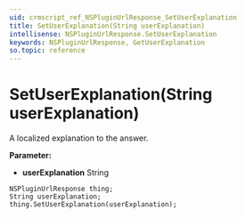 ```yaml
---
uid: crmscript_ref_NSPluginUrlResponse_SetUserExplanation
title: SetUserExplanation(String userExplanation)
intellisense: NSPluginUrlResponse.SetUserExplanation
keywords: NSPluginUrlResponse, GetUserExplanation
so.topic: reference
---
```


# SetUserExplanation(String userExplanation)

A localized explanation to the answer.

**Parameter:** 
* **userExplanation** String

```crmscript
NSPluginUrlResponse thing;
String userExplanation;
thing.SetUserExplanation(userExplanation);
```

